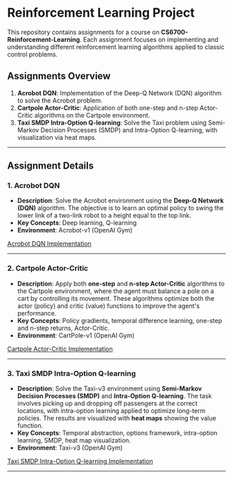 # Reinforcement Learning Project

This repository contains assignments for a course on **CS6700-Reinforcement-Learning**. Each assignment focuses on implementing and understanding different reinforcement learning algorithms applied to classic control problems.

## Assignments Overview

1. **Acrobot DQN**: Implementation of the Deep-Q Network (DQN) algorithm to solve the Acrobot problem.
2. **Cartpole Actor-Critic**: Application of both one-step and n-step Actor-Critic algorithms on the Cartpole environment.
3. **Taxi SMDP Intra-Option Q-learning**: Solve the Taxi problem using Semi-Markov Decision Processes (SMDP) and Intra-Option Q-learning, with visualization via heat maps.

---

## Assignment Details

### 1. Acrobot DQN
- **Description**: Solve the Acrobot environment using the **Deep-Q Network (DQN)** algorithm. The objective is to learn an optimal policy to swing the lower link of a two-link robot to a height equal to the top link.
- **Key Concepts**: Deep learning, Q-learning
- **Environment**: Acrobot-v1 (OpenAI Gym)

[Acrobot DQN Implementation](/CS6700-Reinforcement-Learning/Assignments/Acrobot_DQN.ipynb)

---

### 2. Cartpole Actor-Critic
- **Description**: Apply both **one-step** and **n-step Actor-Critic** algorithms to the Cartpole environment, where the agent must balance a pole on a cart by controlling its movement. These algorithms optimize both the actor (policy) and critic (value) functions to improve the agent's performance.
- **Key Concepts**: Policy gradients, temporal difference learning, one-step and n-step returns, Actor-Critic.
- **Environment**: CartPole-v1 (OpenAI Gym)

[Cartpole Actor-Critic Implementation](/CS6700-Reinforcement-Learning/Assignments/Cartpole_Actor-Critic.ipynb)

---

### 3. Taxi SMDP Intra-Option Q-learning
- **Description**: Solve the Taxi-v3 environment using **Semi-Markov Decision Processes (SMDP)** and **Intra-Option Q-learning**. The task involves picking up and dropping off passengers at the correct locations, with intra-option learning applied to optimize long-term policies. The results are visualized with **heat maps** showing the value function.
- **Key Concepts**: Temporal abstraction, options framework, intra-option learning, SMDP, heat map visualization.
- **Environment**: Taxi-v3 (OpenAI Gym)

[Taxi SMDP Intra-Option Q-learning Implementation](/CS6700-Reinforcement-Learning/Assignments/Taxi_Qlearning.ipynb)

---